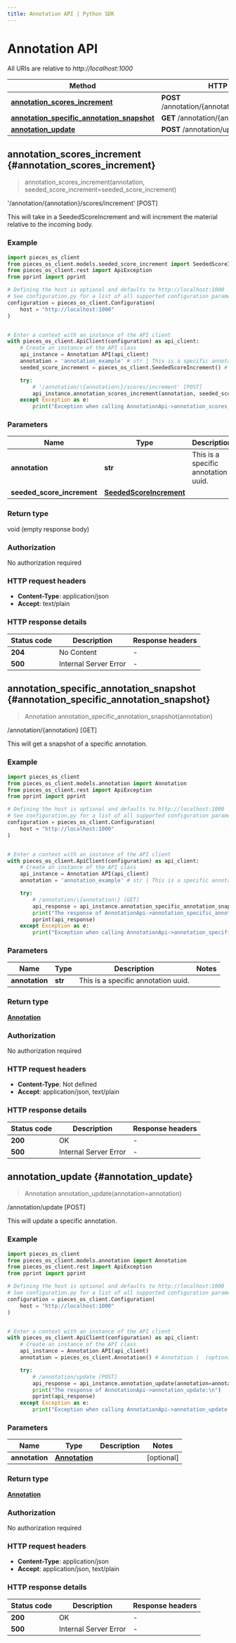 ```yaml
---
title: Annotation API | Python SDK
---
```


# Annotation API

All URIs are relative to *http://localhost:1000*

Method | HTTP request | Description
------------- | ------------- | -------------
[**annotation_scores_increment**](AnnotationApi#annotation_scores_increment) | **POST** /annotation/\{annotation\}/scores/increment | '/annotation/\{annotation\}/scores/increment' [POST]
[**annotation_specific_annotation_snapshot**](AnnotationApi#annotation_specific_annotation_snapshot) | **GET** /annotation/\{annotation\} | /annotation/\{annotation\} [GET]
[**annotation_update**](AnnotationApi#annotation_update) | **POST** /annotation/update | /annotation/update [POST]


## **annotation_scores_increment** {#annotation_scores_increment}
> annotation_scores_increment(annotation, seeded_score_increment=seeded_score_increment)

'/annotation/\{annotation\}/scores/increment' [POST]

This will take in a SeededScoreIncrement and will increment the material relative to the incoming body.

### Example


```python
import pieces_os_client
from pieces_os_client.models.seeded_score_increment import SeededScoreIncrement
from pieces_os_client.rest import ApiException
from pprint import pprint

# Defining the host is optional and defaults to http://localhost:1000
# See configuration.py for a list of all supported configuration parameters.
configuration = pieces_os_client.Configuration(
    host = "http://localhost:1000"
)


# Enter a context with an instance of the API client
with pieces_os_client.ApiClient(configuration) as api_client:
    # Create an instance of the API class
    api_instance = Annotation API(api_client)
    annotation = 'annotation_example' # str | This is a specific annotation uuid.
    seeded_score_increment = pieces_os_client.SeededScoreIncrement() # SeededScoreIncrement |  (optional)

    try:
        # '/annotation/\{annotation\}/scores/increment' [POST]
        api_instance.annotation_scores_increment(annotation, seeded_score_increment=seeded_score_increment)
    except Exception as e:
        print("Exception when calling AnnotationApi->annotation_scores_increment: %s\n" % e)
```



### Parameters


Name | Type | Description  | Notes
------------- | ------------- | ------------- | -------------
 **annotation** | **str**| This is a specific annotation uuid. | 
 **seeded_score_increment** | [**SeededScoreIncrement**](../models/SeededScoreIncrement)|  | [optional] 

### Return type

void (empty response body)

### Authorization

No authorization required

### HTTP request headers

 - **Content-Type**: application/json
 - **Accept**: text/plain

### HTTP response details

| Status code | Description | Response headers |
|-------------|-------------|------------------|
**204** | No Content |  -  |
**500** | Internal Server Error |  -  |



## **annotation_specific_annotation_snapshot** {#annotation_specific_annotation_snapshot}
> Annotation annotation_specific_annotation_snapshot(annotation)

/annotation/\{annotation\} [GET]

This will get a snapshot of a specific annotation.

### Example


```python
import pieces_os_client
from pieces_os_client.models.annotation import Annotation
from pieces_os_client.rest import ApiException
from pprint import pprint

# Defining the host is optional and defaults to http://localhost:1000
# See configuration.py for a list of all supported configuration parameters.
configuration = pieces_os_client.Configuration(
    host = "http://localhost:1000"
)


# Enter a context with an instance of the API client
with pieces_os_client.ApiClient(configuration) as api_client:
    # Create an instance of the API class
    api_instance = Annotation API(api_client)
    annotation = 'annotation_example' # str | This is a specific annotation uuid.

    try:
        # /annotation/\{annotation\} [GET]
        api_response = api_instance.annotation_specific_annotation_snapshot(annotation)
        print("The response of AnnotationApi->annotation_specific_annotation_snapshot:\n")
        pprint(api_response)
    except Exception as e:
        print("Exception when calling AnnotationApi->annotation_specific_annotation_snapshot: %s\n" % e)
```



### Parameters


Name | Type | Description  | Notes
------------- | ------------- | ------------- | -------------
 **annotation** | **str**| This is a specific annotation uuid. | 

### Return type

[**Annotation**](../models/Annotation)

### Authorization

No authorization required

### HTTP request headers

 - **Content-Type**: Not defined
 - **Accept**: application/json, text/plain

### HTTP response details

| Status code | Description | Response headers |
|-------------|-------------|------------------|
**200** | OK |  -  |
**500** | Internal Server Error |  -  |



## **annotation_update** {#annotation_update}
> Annotation annotation_update(annotation=annotation)

/annotation/update [POST]

This will update a specific annotation.

### Example


```python
import pieces_os_client
from pieces_os_client.models.annotation import Annotation
from pieces_os_client.rest import ApiException
from pprint import pprint

# Defining the host is optional and defaults to http://localhost:1000
# See configuration.py for a list of all supported configuration parameters.
configuration = pieces_os_client.Configuration(
    host = "http://localhost:1000"
)


# Enter a context with an instance of the API client
with pieces_os_client.ApiClient(configuration) as api_client:
    # Create an instance of the API class
    api_instance = Annotation API(api_client)
    annotation = pieces_os_client.Annotation() # Annotation |  (optional)

    try:
        # /annotation/update [POST]
        api_response = api_instance.annotation_update(annotation=annotation)
        print("The response of AnnotationApi->annotation_update:\n")
        pprint(api_response)
    except Exception as e:
        print("Exception when calling AnnotationApi->annotation_update: %s\n" % e)
```



### Parameters


Name | Type | Description  | Notes
------------- | ------------- | ------------- | -------------
 **annotation** | [**Annotation**](../models/Annotation)|  | [optional] 

### Return type

[**Annotation**](../models/Annotation)

### Authorization

No authorization required

### HTTP request headers

 - **Content-Type**: application/json
 - **Accept**: application/json, text/plain

### HTTP response details

| Status code | Description | Response headers |
|-------------|-------------|------------------|
**200** | OK |  -  |
**500** | Internal Server Error |  -  |



